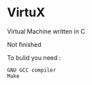 # VirtuX
Virtual Machine written in C

Not finished

To bulid you need :

    GNU GCC compiler
    Make
